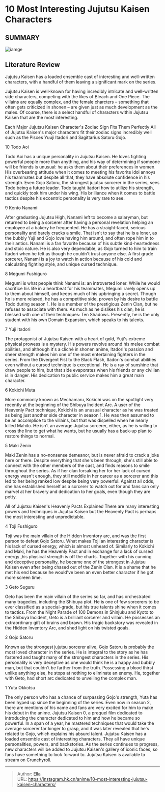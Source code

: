 # 10 Most Interesting Jujutsu Kaisen Characters


## SUMMARY 

![iamge](https://static1.srcdn.com/wordpress/wp-content/uploads/2023/09/gojo-toji-and-yuta-from-jujutsu-kaisen.jpg)

## Literature Review

Jujutsu Kaisen has a loaded ensemble cast of interesting and well-written characters, with a handful of them leaving a significant mark on the series.





Jujutsu Kaisen is well-known for having incredibly intricate and well-written side characters, competing with the likes of Bleach and One Piece. The villains are equally complex, and the female charcters – something that often gets criticized in shonen – are given just as much development as the males. Of course, there is a select handful of characters within Jujutsu Kaisen that are the most interesting.
            
 
 Each Major Jujutsu Kaisen Character&#39;s Zodiac Sign Fits Them Perfectly 
All of Jujutsu Kaisen&#39;s major characters fit their zodiac signs incredibly well such as the Pisces Yuuji Itadori and Sagittarius Satoru Gojo.












 








 10  Todo Aoi 
        

Todo Aoi has a unique personality in Jujutsu Kaisen. He loves fighting powerful people more than anything, and his way of determining if someone will be friends is unusual: he asks them about their preferences in women. His overbearing attitude when it comes to meeting his favorite idol annoys his teammates but despite all that, they have absolute confidence in his strength. Even Gojo Satoru, the strongest jujutsu sorcerer in the series, sees Todo being a future leader. Todo taught Itadori how to utilize his strength, and quickly took him under his wing. His brilliance when it comes to battle tactics despite his eccentric personality is very rare to see.





 9  Kento Nanami 
        

After graduating Jujutsu High, Nanami left to become a salaryman, but returned to being a sorcerer after having a personal revelation helping an employee at a bakery he frequented. He has a straight-laced, serious personality and barely cracks a smile. That isn&#39;t to say that he is a loner, as the bubbly Yuji and Gojo love having him around, and often rope him in to their antics. Nanami is a fan favorite because of his subtle kind-heartedness and stoic nature. He is also very dependable, as Gojo turned to him to train Itadori when he felt as though he couldn&#39;t trust anyone else. A first grade sorcerer, Nanami is a joy to watch in action because of his cold and calculating fighting style, and unique cursed technique.





 8  Megumi Fushiguro 
        

Megumi is what people think Nanami is: an introverted loner. While he would sacrifice his life in a heartbeat for his teammates, Megumi rarely opens up to them about himself, and keeps much of his upbringing a secret. Though he is more relaxed, he has a competitive side, proven by his desire to battle Todo during season 1. He is a member of the prestigious Zenin Clan, but he refuses to associate with them. As much as he dislikes his clan, he is blessed with one of their techniques: Ten Shadows. Presently, he is the only student with his own Domain Expansion, which speaks to his talents.





 7  Yuji Itadori 
        

The protagonist of Jujutsu Kaisen with a heart of gold, Yuji&#39;s extreme physical prowess is a mystery. His powers revolve around his melee combat abilities, and although it&#39;s a cliché in shonen anime, Itadori&#39;s passion and sheer strength makes him one of the most entertaining fighters in the series. From the Divergent Fist to the Black Flash, Itadori&#39;s combat abilities even without a cursed technique is exceptional. He is a ray of sunshine that draw people to him, but that side evaporates when his friends or any civilian is in danger. His dedication to public service makes him a great main character.





 6  Kokichi Muta 
        

More commonly known as Mechamaru, Kokichi was on the spotlight very recently at the beginning of the Shibuya Incident Arc. A user of the Heavenly Pact technique, Kokichi is an unusual character as he was treated as being just another side character in season 1. He was then assumed to be an accomplice to the villains, but that was dispelled when he nearly killed Mahito. He isn&#39;t an average Jujutsu sorcerer, either, as he is willing to cross the line to get what he wants, but he usually has a back-up plan to restore things to normal.





 5  Maki Zenin 
        

Maki Zenin has a no-nonsense demeanor, but is never afraid to crack a joke here or there. Despite everything that she&#39;s been through, she&#39;s still able to connect with the other members of the cast, and finds reasons to smile throughout the series. As if her clan forsaking her for her lack of cursed energy wasn&#39;t enough, they still meddle in her career as a sorcerer and this led to her being ranked low despite being very powerful. Against all odds, she has established herself as a sorcerer to watch out for and fans can only marvel at her bravery and dedication to her goals, even though they are petty.
            
 
 All of Jujutsu Kaisen&#39;s Heavenly Pacts Explained 
There are many interesting powers and techniques in Jujutsu Kaisen but the Heavenly Pact is perhaps the most interesting and unpredictable.








 4  Toji Fushiguro 
        

Toji was the main villain of the Hidden Inventory arc, and was the first person to defeat Gojo Satoru. What makes Toji an interesting character is his lack of cursed energy, which is almost unheard of. Similarly to Kokichi and Maki, he has the Heavenly Pact and in exchange for a lack of cursed energy ,his physical strength is off the charts. Together with his cunning and deceptive personality, he became one of the strongest in Jujutsu Kaisen even after being chased out of the Zenin Clan. It is a shame that he met his end because he would&#39;ve been an even better character if he got more screen time.





 3  Geto Suguru 
        

Geto has been the main villain of the series so far, and has orchestrated many tragedies, including the Shibuya plot. He is one of few sorcerers to be ever classified as a special-grade, but his true talents shine when it comes to tactics. From the Night Parade of 100 Demons in Shinjuku and Kyoto to the Shibuya Incident, Geto is a brilliant sorcerer and villain. He possesses an extraordinary gift of brains and brawn. His tragic backstory was revealed in the Hidden Inventory Arc, and shed light on his twisted goals.





 2  Gojo Satoru 
        

Known as the strongest jujutsu sorcerer alive, Gojo Satoru is probably the most loved character in the series. He is integral to the story as he has fostered and taught many of the strongest characters in the series. His personality is very deceptive as one would think he is a happy and bubbly man, but that couldn&#39;t be farther from the truth. Possessing a blood thirst unlike anything else, he stops at nothing to eliminate an enemy. He, together with Geto, had short arc dedicated to unveiling the complex man.





 1  Yuta Okkotsu 
        

The only person who has a chance of surpassing Gojo&#39;s strength, Yuta has been hyped up since the beginning of the series. Even now in season 2, there are mentions of his name and fans are very excited for him to make his debut in the anime. Jujutsu Kaisen 0, a prequel film dedicated to introducing the character dedicated to him and how he became so powerful. In a span of a year, he mastered techniques that would take the average sorcerer far longer to grasp, and it was later revealed that he&#39;s related to Gojo, which explains his absurd talent.
Jujutsu Kaisen has a loaded ensemble cast of interesting characters. They all have unique personalities, powers, and backstories. As the series continues to progress, new characters will be added to Jujutsu Kaisen&#39;s gallery of iconic faces, so fans have something to look forward to.
Jujutsu Kaisen is available to stream on Crunchyroll.

---

> Author: [Ella](https://instagram.hk.cn/)  
> URL: https://instagram.hk.cn/anime/10-most-interesting-jujutsu-kaisen-characters/  

